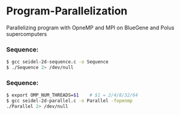 # Program-Parallelization
Parallelizing program with OpneMP and MPI on BlueGene and Polus supercomputers  
### Sequence:
```bash
$ gcc seidel-2d-sequence.c -o Sequence  
$ ./Sequence 2> /dev/null 
```
### Sequence:
```bash
$ export OMP_NUM_THREADS=$1    # $1 = 2/4/8/32/64  
$ gcc seidel-2d-parallel.c -o Parallel -fopenmp  
./Parallel 2> /dev/null  
```

